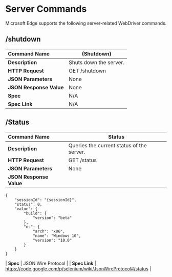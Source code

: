 # Server Commands
Microsoft Edge supports the following server-related WebDriver commands.

## /shutdown

| Command Name | (Shutdown) |
| :------------|----------- |
| **Description** | Shuts down the server. |
| **HTTP Request** | GET /shutdown |
| **JSON Parameters** | None |
| **JSON Response Value** | None |
| **Spec** | N/A |
| **Spec Link** | N/A |

## /Status

| Command Name | Status |
| :------------|----------- |
| **Description** | Queries the current status of the server. |
| **HTTP Request** | GET /status |
| **JSON Parameters** | None |
| **JSON Response Value** |
```
{
    "sessionId": "{sessionId}",
    "status": 0,
    "value": {
        "build": {
            "version": "beta"
        },
        "os": {
            "arch": "x86",
            "name": "Windows 10",
            "version": "10.0"
        }
    }
}
```
| **Spec** | JSON Wire Protocol |
| **Spec Link** | https://code.google.com/p/selenium/wiki/JsonWireProtocol#/status |
